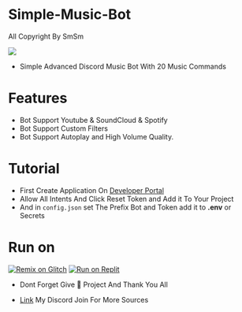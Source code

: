 # Simple-Music-Bot
All Copyright By SmSm

<img src = "https://discord.c99.nl/widget/theme-2/349942964904001546.png"></div>

- Simple Advanced Discord Music Bot With 20 Music Commands


# Features 
- Bot Support Youtube & SoundCloud & Spotify
- Bot Support Custom Filters 
- Bot Support Autoplay and High Volume Quality.

# Tutorial
- First Create Application On [Developer Portal](https://discord.com/developers)
- Allow All Intents And Click Reset Token and Add it To Your Project
- And in ``config.json`` set The Prefix Bot and Token add it to **.env** or Secrets


# Run on
<a href="https://glitch.com/edit/#!/discord-account-online?path=tokens.txt%3A2%3A0"><img src="https://cdn.glitch.com/2703baf2-b643-4da7-ab91-7ee2a2d00b5b%2Fremix-button.svg" alt="Remix on Glitch" /></a>
[![Run on Replit](https://replit.com/badge/github/DEVSMSM/Simple-Music-Bot)](https://replit.com/new/github/DEVSMSM/Simple-Music-Bot)


- Dont Forget Give 🌟 Project And Thank You All


- [Link](https://discord.gg/yjsCnwdfGK) My Discord Join For More Sources
